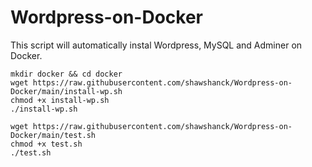 # Wordpress-on-Docker
This script will automatically instal Wordpress, MySQL and Adminer on Docker.

```
mkdir docker && cd docker
wget https://raw.githubusercontent.com/shawshanck/Wordpress-on-Docker/main/install-wp.sh
chmod +x install-wp.sh
./install-wp.sh
```

```
wget https://raw.githubusercontent.com/shawshanck/Wordpress-on-Docker/main/test.sh
chmod +x test.sh
./test.sh
```
